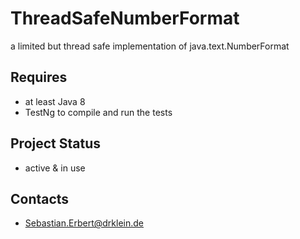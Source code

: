 # ThreadSafeNumberFormat
a limited but thread safe implementation of java.text.NumberFormat

## Requires
- at least Java 8
- TestNg to compile and run the tests

## Project Status
- active & in use

## Contacts
- Sebastian.Erbert@drklein.de
